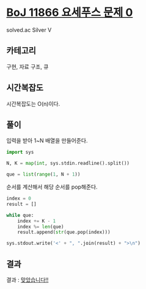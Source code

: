 # [BoJ 11866 요세푸스 문제 0](https://www.acmicpc.net/problem/11866)

solved.ac Silver V

## 카테고리

구현, 자료 구조, 큐

## 시간복잡도

시간복잡도는 O(n)이다.

## 풀이

입력을 받아 1~N 배열을 만들어준다.

```python
import sys

N, K = map(int, sys.stdin.readline().split())

que = list(range(1, N + 1))
```

순서를 계산해서 해당 순서를 pop해준다.

```python
index = 0
result = []

while que:
    index += K - 1
    index %= len(que)
    result.append(str(que.pop(index)))

sys.stdout.write('<' + ", ".join(result) + ">\n")
```

## 결과

결과 : [맞았습니다!!](http://boj.kr/b8213a6e13bd4e5d907ce4e02226bf81)
